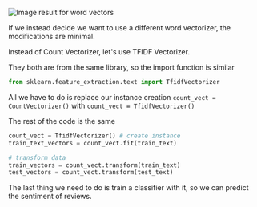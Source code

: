<!--title={Using Tfidf}-->

![Image result for word vectors](https://encrypted-tbn0.gstatic.com/images?q=tbn:ANd9GcSqC9hr0SP-s7eUINENRJBxzeIeAi_OY_zt7ooD2le9Y4SaMaJsNA&s)

If we instead decide we want to use a different word vectorizer, the modifications are minimal.

Instead of Count Vectorizer, let's use TFIDF Vectorizer.

They both are from the same library, so the import function is similar

```python
from sklearn.feature_extraction.text import TfidfVectorizer
```

All we have to do is replace our instance creation `count_vect = CountVectorizer()` with `count_vect = TfidfVectorizer()`

The rest of the code is the same

```python
count_vect = TfidfVectorizer() # create instance
train_text_vectors = count_vect.fit(train_text)

# transform data
train_vectors = count_vect.transform(train_text)
test_vectors = count_vect.transform(test_text)
```

The last thing we need to do is train a classifier with it, so we can predict the sentiment of reviews.
